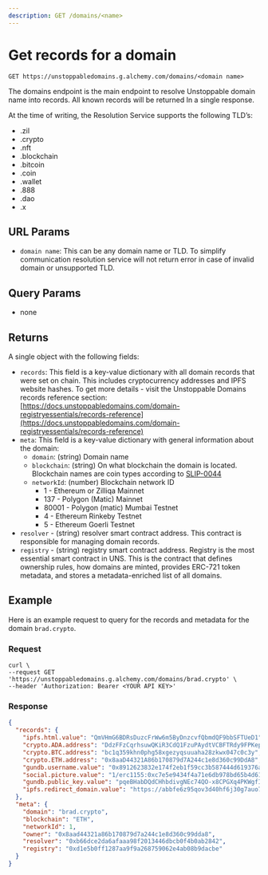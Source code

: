```yaml
---
description: GET /domains/<name>
---
```


# Get records for a domain



`GET https://unstoppabledomains.g.alchemy.com/domains/<domain name>`

The domains endpoint is the main endpoint to resolve Unstoppable domain name into records. All known records will be returned In a single response.

At the time of writing, the Resolution Service supports the following TLD’s:

* .zil
* .crypto
* .nft
* .blockchain
* .bitcoin
* .coin
* .wallet
* .888
* .dao
* .x

## URL Params

* `domain name`: This can be any domain name or TLD. To simplify communication resolution service will not return error in case of invalid domain or unsupported TLD.

## Query Params

* none

## Returns

A single object with the following fields:

* `records`: This field is a key-value dictionary with all domain records that were set on chain. This includes cryptocurrency addresses and IPFS website hashes. To get more details - visit the Unstoppable Domains records reference section: [https://docs.unstoppabledomains.com/domain-registryessentials/records-reference](https://docs.unstoppabledomains.com/domain-registryessentials/records-reference)
* `meta`: This field is a key-value dictionary with general information about the domain:
  * `domain`: (string) Domain name
  * `blockchain`: (string) On what blockchain the domain is located. Blockchain names are coin types according to [SLIP-0044](https://github.com/satoshilabs/slips/blob/master/slip-0044.md)
  * `networkId`: (number) Blockchain network ID
    * 1 - Ethereum or Zilliqa Mainnet
    * 137 - Polygon (Matic) Mainnet
    * 80001 - Polygon (matic) Mumbai Testnet
    * 4 - Ethereum Rinkeby Testnet
    * 5 - Ethereum Goerli Testnet
* `resolver` - (string) resolver smart contract address. This contract is responsible for managing domain records.
* `registry` - (string) registry smart contract address. Registry is the most essential smart contract in UNS. This is the contract that defines ownership rules, how domains are minted, provides ERC-721 token metadata, and stores a metadata-enriched list of all domains.

## Example

Here is an example request to query for the records and metadata for the domain `brad.crypto`.

### Request

```
curl \
--request GET 'https://unstoppabledomains.g.alchemy.com/domains/brad.crypto' \
--header 'Authorization: Bearer <YOUR API KEY>'
```

### Response

```json
{
  "records": {
    "ipfs.html.value": "QmVHmG6BDRsDuzcFrWw6m5ByDnzcvfQbmdQF9bbSFTUeD1",
    "crypto.ADA.address": "DdzFFzCqrhsuwQKiR3CdQ1FzuPAydtVCBFTRdy9FPKepAHEoXCee2qrio975M4cEbqYwZBsWJTNyrJ8NLJmAReSwAakQEHWBEd2HvSS7",
    "crypto.BTC.address": "bc1q359khn0phg58xgezyqsuuaha28zkwx047c0c3y",
    "crypto.ETH.address": "0x8aaD44321A86b170879d7A244c1e8d360c99DdA8",
    "gundb.username.value": "0x8912623832e174f2eb1f59cc3b587444d619376ad5bf10070e937e0dc22b9ffb2e3ae059e6ebf729f87746b2f71e5d88ec99c1fb3c7c49b8617e2520d474c48e1c",
    "social.picture.value": "1/erc1155:0xc7e5e9434f4a71e6db978bd65b4d61d3593e5f27/14317",
    "gundb.public_key.value": "pqeBHabDQdCHhbdivgNEc74QO-x8CPGXq4PKWgfIzhY.7WJR5cZFuSyh1bFwx0GWzjmrim0T5Y6Bp0SSK0im3nI",
    "ipfs.redirect_domain.value": "https://abbfe6z95qov3d40hf6j30g7auo7afhp.mypinata.cloud/ipfs/Qme54oEzRkgooJbCDr78vzKAWcv6DDEZqRhhDyDtzgrZP6"
  },
  "meta": {
    "domain": "brad.crypto",
    "blockchain": "ETH",
    "networkId": 1,
    "owner": "0x8aad44321a86b170879d7a244c1e8d360c99dda8",
    "resolver": "0xb66dce2da6afaaa98f2013446dbcb0f4b0ab2842",
    "registry": "0xd1e5b0ff1287aa9f9a268759062e4ab08b9dacbe"
  }
}
```
